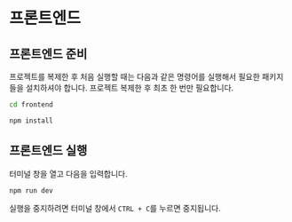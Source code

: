# 프론트엔드

## 프론트엔드 준비

프로젝트를 복제한 후 처음 실행할 때는 다음과 같은 명령어를 실행해서 필요한 패키지들을 설치하셔야 합니다. 프로젝트 복제한 후 최초 한 번만 필요합니다.

```bash
cd frontend
```

```bash
npm install
```

## 프론트엔드 실행

터미널 창을 열고 다음을 입력합니다.

```bash
npm run dev
```

실행을 중지하려면 터미널 창에서 `CTRL + C`를 누르면 중지됩니다.
